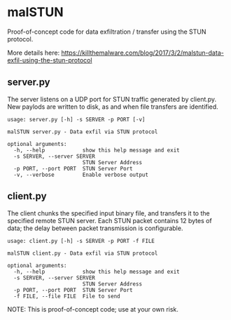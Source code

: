 # malSTUN
Proof-of-concept code for data exfiltration / transfer using the STUN protocol. 

More details here: https://killthemalware.com/blog/2017/3/2/malstun-data-exfil-using-the-stun-protocol

## server.py
The server listens on a UDP port for STUN traffic generated by client.py. New paylods are written to disk, as and when file transfers are identified. 
```
usage: server.py [-h] -s SERVER -p PORT [-v]

malSTUN server.py - Data exfil via STUN protocol

optional arguments:
  -h, --help            show this help message and exit
  -s SERVER, --server SERVER
                        STUN Server Address
  -p PORT, --port PORT  STUN Server Port
  -v, --verbose         Enable verbose output
  ```

## client.py
The client chunks the specified input binary file, and transfers it to the specified remote STUN server. Each STUN packet contains 12 bytes of data; the delay between packet transmission is configurable. 

```
usage: client.py [-h] -s SERVER -p PORT -f FILE

malSTUN client.py - Data exfil via STUN protocol

optional arguments:
  -h, --help            show this help message and exit
  -s SERVER, --server SERVER
                        STUN Server Address
  -p PORT, --port PORT  STUN Server Port
  -f FILE, --file FILE  File to send
  ```
  
  NOTE: This is proof-of-concept code; use at your own risk.
